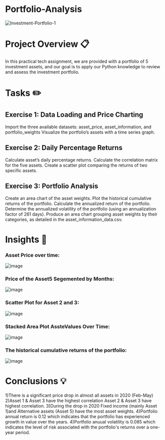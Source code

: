 # Portfolio-Analysis
![Investment-Portfolio-1](https://github.com/Poojamotekar/Portfolio-Analysis/assets/66488693/d62a9460-d32e-42d3-8824-8143ba34eac9)
# Project Overview 📋
In this practical tech assignment, we are provided with a portfolio of 5 investment assets, and our goal is to apply our Python knowledge to review and assess the investment portfolio.

# Tasks ✏️
## Exercise 1: Data Loading and Price Charting
Import the three available datasets: asset_price, asset_information, and portfolio_weights
Visualize the portfolio’s assets with a time series graph.

## Exercise 2: Daily Percentage Returns
Calculate asset’s daily percentage returns.
Calculate the correlation matrix for the five assets.
Create a scatter plot comparing the returns of two specific assets.

## Exercise 3: Portfolio Analysis
Create an area chart of the asset weights.
Plot the historical cumulative returns of the portfolio.
Calculate the annualized return of the portfolio.
Determine the annualized volatility of the portfolio (using an annualization factor of 261 days).
Produce an area chart grouping asset weights by their categories, as detailed in the asset_information_data.csv.

# Insights 🎯
### Asset Price over time:
![image](https://github.com/Poojamotekar/Portfolio-Analysis/assets/66488693/f390d7d8-25e9-435d-9dc6-f98275ac4b4a)
### Price of the Asset5 Segemented by Months:
![image](https://github.com/Poojamotekar/Portfolio-Analysis/assets/66488693/cbebff2f-46fb-406c-a9f2-89e4d83886bc)
### Scatter Plot for Asset 2 and 3:
![image](https://github.com/Poojamotekar/Portfolio-Analysis/assets/66488693/fb994b68-251d-43f7-894e-dcc86c1beafa)
### Stacked Area Plot AssteValues Over Time:
![image](https://github.com/Poojamotekar/Portfolio-Analysis/assets/66488693/e5332f38-f107-461b-aeef-c224de6e0ea6)
### The historical cumulative returns of the portfolio:
![image](https://github.com/Poojamotekar/Portfolio-Analysis/assets/66488693/f924d29b-ff75-4bb2-858a-71a075f6a7da)


# Conclusions 💡
1)There is a significant price drop in almost all assets in 2020 (Feb-May)
2)Asset 1  & Asset 3 have the highest correlation Asset 2 & Asset 3 have highest correlation.
3)During the drop in 2020 Fixed income (mainly Asset 1)and Alternative assets (Asset 5) have the most asset weights.
4)Portfolio annual return is 0.12 which indicates that the portfolio has experienced growth in value over the years.
4)Portfolio anuual volatility is 0.085 which indicates the level of risk associated with the portfolio's returns over a one-year period.

